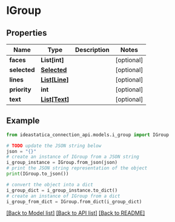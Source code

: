 # IGroup


## Properties

Name | Type | Description | Notes
------------ | ------------- | ------------- | -------------
**faces** | **List[int]** |  | [optional] 
**selected** | [**Selected**](Selected.md) |  | [optional] 
**lines** | [**List[Line]**](Line.md) |  | [optional] 
**priority** | **int** |  | [optional] 
**text** | [**List[Text]**](Text.md) |  | [optional] 

## Example

```python
from ideastatica_connection_api.models.i_group import IGroup

# TODO update the JSON string below
json = "{}"
# create an instance of IGroup from a JSON string
i_group_instance = IGroup.from_json(json)
# print the JSON string representation of the object
print(IGroup.to_json())

# convert the object into a dict
i_group_dict = i_group_instance.to_dict()
# create an instance of IGroup from a dict
i_group_from_dict = IGroup.from_dict(i_group_dict)
```
[[Back to Model list]](../README.md#documentation-for-models) [[Back to API list]](../README.md#documentation-for-api-endpoints) [[Back to README]](../README.md)


